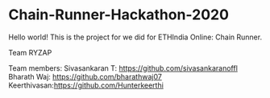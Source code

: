 # Chain-Runner-Hackathon-2020
Hello world!
This is the project for we did for ETHIndia Online: Chain Runner.

Team RYZAP

Team members: 
Sivasankaran T: https://github.com/sivasankaranoffl
Bharath Waj: https://github.com/bharathwaj07
Keerthivasan:https://github.com/Hunterkeerthi

